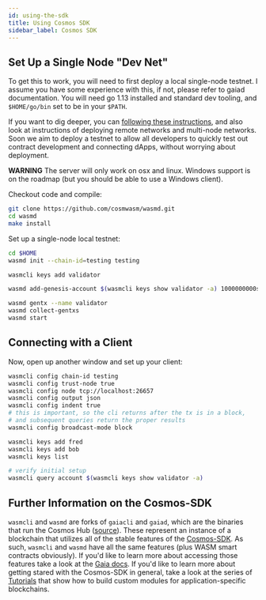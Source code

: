 ```yaml
---
id: using-the-sdk
title: Using Cosmos SDK
sidebar_label: Cosmos SDK
---
```


## Set Up a Single Node "Dev Net"

To get this to work, you will need to first deploy a local single-node testnet. I assume you have some experience with this, if not, please refer to gaiad documentation. You will need go 1.13 installed and standard dev tooling, and `$HOME/go/bin` set to be in your `$PATH`.

If you want to dig deeper, you can [following these instructions](https://github.com/cosmwasm/wasmd/blob/master/docs/deploy-testnet.md#single-node-local-manual-testnet), and also look at instructions of deploying remote networks and multi-node networks. Soon we aim to deploy a testnet to allow all developers to quickly test out contract development and connecting dApps, without worrying about deployment.

**WARNING** The server will only work on osx and linux. Windows support is on the roadmap (but you should be able to use a Windows client).

Checkout code and compile:

```bash
git clone https://github.com/cosmwasm/wasmd.git
cd wasmd
make install
```

Set up a single-node local testnet:

```bash
cd $HOME
wasmd init --chain-id=testing testing

wasmcli keys add validator

wasmd add-genesis-account $(wasmcli keys show validator -a) 1000000000stake,1000000000validatortoken

wasmd gentx --name validator
wasmd collect-gentxs
wasmd start
```

## Connecting with a Client

Now, open up another window and set up your client:

```bash
wasmcli config chain-id testing
wasmcli config trust-node true
wasmcli config node tcp://localhost:26657
wasmcli config output json
wasmcli config indent true
# this is important, so the cli returns after the tx is in a block,
# and subsequent queries return the proper results
wasmcli config broadcast-mode block

wasmcli keys add fred
wasmcli keys add bob
wasmcli keys list

# verify initial setup
wasmcli query account $(wasmcli keys show validator -a)
```

## Further Information on the Cosmos-SDK

`wasmcli` and `wasmd` are forks of `gaiacli` and `gaiad`, which are the binaries that run the Cosmos Hub ([source](https://github.com/cosmos/gaia)). These represent an instance of a blockchain that utilizes all of the stable features of the [Cosmos-SDK](https://github.com/cosmos/cosmos-sdk). As such, `wasmcli` and `wasmd` have all the same features (plus WASM smart contracts obviously). If you'd like to learn more about accessing those features take a look at the [Gaia docs](https://cosmos.network/docs/cosmos-hub/what-is-gaia.html). If you'd like to learn more about getting stared with the Cosmos-SDK in general, take a look at the series of [Tutorials](https://githubc.com/cosmos/tutorials) that show how to build custom modules for application-specific blockchains.
